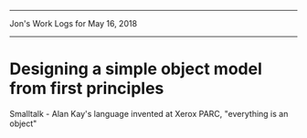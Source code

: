 *****************************************************************

Jon's Work Logs for May 16, 2018

*****************************************************************

# Designing a simple object model from first principles

Smalltalk - Alan Kay's language invented at Xerox PARC, "everything is an object"

